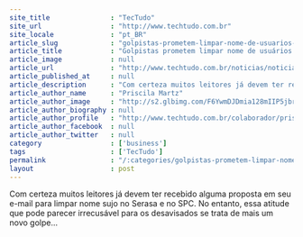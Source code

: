 ```yaml
---
site_title               : "TecTudo"
site_url                 : "http://www.techtudo.com.br"
site_locale              : "pt_BR"
article_slug             : "golpistas-prometem-limpar-nome-de-usuarios-no-serasa-atraves-de-redes-sociais"
article_title            : "Golpistas prometem limpar nome de usuários no Serasa através de redes sociais"
article_image            : null
article_url              : "http://www.techtudo.com.br/noticias/noticia/2012/02/golpistas-prometem-limpar-nome-de-usuarios-no-serasa-atraves-de-redes-sociais.html"
article_published_at     : null
article_description      : "Com certeza muitos leitores já devem ter recebido alguma proposta em seu e-mail para limpar nome sujo no Serasa e no SPC. No entanto, essa atitude que pode parecer irrecusável para os desavisados se trata de mais um novo golpe..."
article_author_name      : "Priscila Martz"
article_author_image     : "http://s2.glbimg.com/F6YwmDJDmia128mIIP5jbrqpkzw=/30x30/s2.glbimg.com/pLl8WktwqivabKdJbz4hPJZN4L0=/0x0:140x140/75x75/s.glbimg.com/po/tt2/f/original/2013/01/21/fotopriscila.jpg"
article_author_biography : null
article_author_profile   : "http://www.techtudo.com.br/colaborador/priscila-martz.html"
article_author_facebook  : null
article_author_twitter   : null
category                 : ['business']
tags                     : ['TecTudo']
permalink                : "/:categories/golpistas-prometem-limpar-nome-de-usuarios-no-serasa-atraves-de-redes-sociais/"
layout                   : post
---
```


Com certeza muitos leitores já devem ter recebido alguma proposta em seu e-mail para limpar nome sujo no Serasa e no SPC. No entanto, essa atitude que pode parecer irrecusável para os desavisados se trata de mais um novo golpe...
